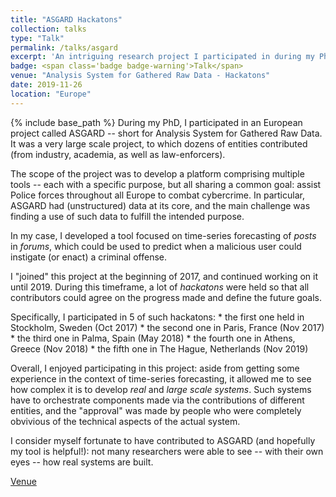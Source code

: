 ```yaml
---
title: "ASGARD Hackatons"
collection: talks
type: "Talk"
permalink: /talks/asgard
excerpt: 'An intriguing research project I participated in during my PhD.'
badge: <span class='badge badge-warning'>Talk</span>
venue: "Analysis System for Gathered Raw Data - Hackatons"
date: 2019-11-26
location: "Europe"
---
```

{% include base_path %}
During my PhD, I participated in an European project called ASGARD -- short for Analysis System for Gathered Raw Data. It was a very large scale project, to which dozens of entities contributed (from industry, academia, as well as law-enforcers).

The scope of the project was to develop a platform comprising multiple tools -- each with a specific purpose, but all sharing a common goal: assist Police forces throughout all Europe to combat cybercrime. In particular, ASGARD had (unstructured) data at its core, and the main challenge was finding a use of such data to fulfill the intended purpose. 

In my case, I developed a tool focused on time-series forecasting of *posts* in *forums*, which could be used to predict when a malicious user could instigate (or enact) a criminal offense.

I "joined" this project at the beginning of 2017, and continued working on it until 2019. During this timeframe, a lot of *hackatons* were held so that all contributors could agree on the progress made and define the future goals.

Specifically, I participated in 5 of such hackatons:
	* the first one held in Stockholm, Sweden (Oct 2017)
	* the second one in Paris, France (Nov 2017)
	* the third one in Palma, Spain (May 2018)
	* the fourth one in Athens, Greece (Nov 2018)
	* the fifth one in The Hague, Netherlands (Nov 2019)

Overall, I enjoyed participating in this project: aside from getting some experience in the context of time-series forecasting, it allowed me to see how complex it is to develop *real* and *large scale systems*. Such systems have to orchestrate components made via the contributions of different entities, and the "approval" was made by people who were completely obvivious of the technical aspects of the actual system.

I consider myself fortunate to have contributed to ASGARD (and hopefully my tool is helpful!): not many researchers were able to see -- with their own eyes -- how real systems are built.

<a class="btn btn-outline-primary my-1 mr-1 btn-sm" href="https://www.asgard-project.eu/" target="_blank" rel="noopener">Venue</a>